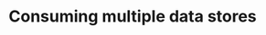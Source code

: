 # Consuming multiple data stores

<script type="text/javascript" src="https://asciinema.org/a/80428.js" id="asciicast-80428" async></script>
